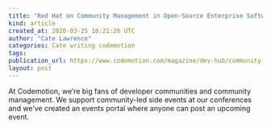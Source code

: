 ```yaml
---
title: "Red Hat on Community Management in Open-Source Enterprise Software"
kind: article
created_at: 2020-03-25 18:21:26 UTC
author: "Cate Lawrence"
categories: Cate writing codemotion
tags: 
publication_url: https://www.codemotion.com/magazine/dev-hub/community-manager/community-management-red-hat/
layout: post
---
```

At Codemotion, we’re big fans of developer communities and community management. We support community-led side events at our conferences and we’ve created an events portal where anyone can post an upcoming event.

